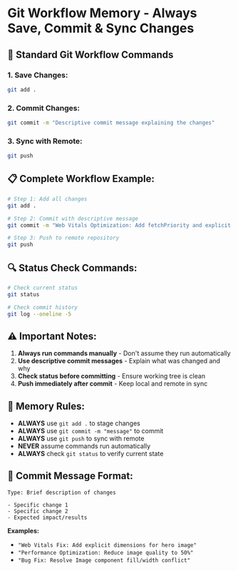# Git Workflow Memory - Always Save, Commit & Sync Changes

## 🚀 **Standard Git Workflow Commands**

### **1. Save Changes:**
```bash
git add .
```

### **2. Commit Changes:**
```bash
git commit -m "Descriptive commit message explaining the changes"
```

### **3. Sync with Remote:**
```bash
git push
```

## 📋 **Complete Workflow Example:**

```bash
# Step 1: Add all changes
git add .

# Step 2: Commit with descriptive message
git commit -m "Web Vitals Optimization: Add fetchPriority and explicit dimensions"

# Step 3: Push to remote repository
git push
```

## 🔍 **Status Check Commands:**

```bash
# Check current status
git status

# Check commit history
git log --oneline -5
```

## ⚠️ **Important Notes:**

1. **Always run commands manually** - Don't assume they run automatically
2. **Use descriptive commit messages** - Explain what was changed and why
3. **Check status before committing** - Ensure working tree is clean
4. **Push immediately after commit** - Keep local and remote in sync

## 🎯 **Memory Rules:**

- **ALWAYS** use `git add .` to stage changes
- **ALWAYS** use `git commit -m "message"` to commit
- **ALWAYS** use `git push` to sync with remote
- **NEVER** assume commands run automatically
- **ALWAYS** check `git status` to verify current state

## 📝 **Commit Message Format:**
```
Type: Brief description of changes

- Specific change 1
- Specific change 2
- Expected impact/results
```

**Examples:**
- `"Web Vitals Fix: Add explicit dimensions for hero image"`
- `"Performance Optimization: Reduce image quality to 50%"`
- `"Bug Fix: Resolve Image component fill/width conflict"`

